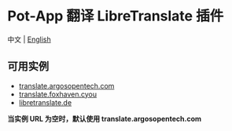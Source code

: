# Pot-App 翻译 LibreTranslate 插件

中文 | [English](https://github.com/Integral-Tech/pot-app-libretranslate/blob/main/README_EN.md)

## 可用实例

- [translate.argosopentech.com](https://translate.argosopentech.com/)
- [translate.foxhaven.cyou](https://translate.foxhaven.cyou/)
- [libretranslate.de](https://libretranslate.de)

**当实例 URL 为空时，默认使用 translate.argosopentech.com**
